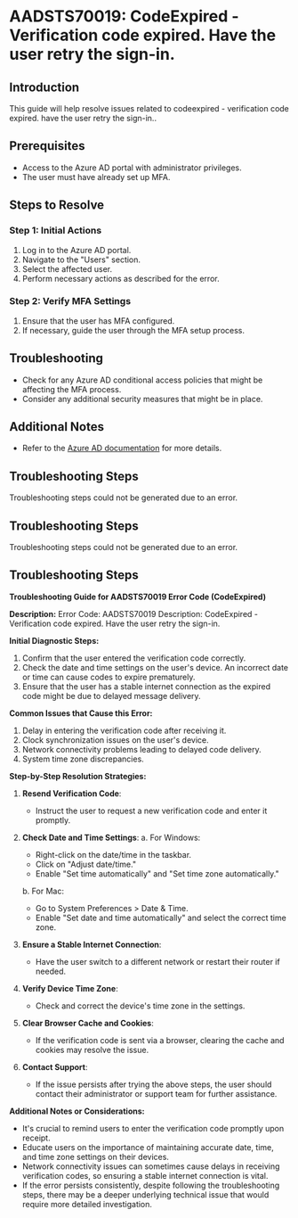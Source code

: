 # AADSTS70019: CodeExpired - Verification code expired. Have the user retry the sign-in.

## Introduction
This guide will help resolve issues related to codeexpired - verification code expired. have the user retry the sign-in..

## Prerequisites
- Access to the Azure AD portal with administrator privileges.
- The user must have already set up MFA.

## Steps to Resolve

### Step 1: Initial Actions
1. Log in to the Azure AD portal.
2. Navigate to the "Users" section.
3. Select the affected user.
4. Perform necessary actions as described for the error.

### Step 2: Verify MFA Settings
1. Ensure that the user has MFA configured.
2. If necessary, guide the user through the MFA setup process.

## Troubleshooting
- Check for any Azure AD conditional access policies that might be affecting the MFA process.
- Consider any additional security measures that might be in place.

## Additional Notes
- Refer to the [Azure AD documentation](https://learn.microsoft.com/en-us/azure/active-directory/) for more details.


## Troubleshooting Steps
Troubleshooting steps could not be generated due to an error.

## Troubleshooting Steps
Troubleshooting steps could not be generated due to an error.

## Troubleshooting Steps
**Troubleshooting Guide for AADSTS70019 Error Code (CodeExpired)**

**Description:**
Error Code: AADSTS70019
Description: CodeExpired - Verification code expired. Have the user retry the sign-in.

**Initial Diagnostic Steps:**
1. Confirm that the user entered the verification code correctly.
2. Check the date and time settings on the user's device. An incorrect date or time can cause codes to expire prematurely.
3. Ensure that the user has a stable internet connection as the expired code might be due to delayed message delivery.

**Common Issues that Cause this Error:**
1. Delay in entering the verification code after receiving it.
2. Clock synchronization issues on the user's device.
3. Network connectivity problems leading to delayed code delivery.
4. System time zone discrepancies.

**Step-by-Step Resolution Strategies:**
1. **Resend Verification Code**: 
   - Instruct the user to request a new verification code and enter it promptly.

2. **Check Date and Time Settings**:
   a. For Windows:
      - Right-click on the date/time in the taskbar.
      - Click on "Adjust date/time."
      - Enable "Set time automatically" and "Set time zone automatically."

   b. For Mac:
      - Go to System Preferences > Date & Time.
      - Enable "Set date and time automatically" and select the correct time zone.

3. **Ensure a Stable Internet Connection**:
   - Have the user switch to a different network or restart their router if needed.

4. **Verify Device Time Zone**:
   - Check and correct the device's time zone in the settings.

5. **Clear Browser Cache and Cookies**:
   - If the verification code is sent via a browser, clearing the cache and cookies may resolve the issue.

6. **Contact Support**:
   - If the issue persists after trying the above steps, the user should contact their administrator or support team for further assistance.

**Additional Notes or Considerations:**
- It's crucial to remind users to enter the verification code promptly upon receipt.
- Educate users on the importance of maintaining accurate date, time, and time zone settings on their devices.
- Network connectivity issues can sometimes cause delays in receiving verification codes, so ensuring a stable internet connection is vital.
- If the error persists consistently, despite following the troubleshooting steps, there may be a deeper underlying technical issue that would require more detailed investigation.